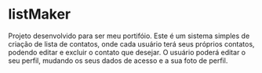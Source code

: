 # listMaker
Projeto desenvolvido para ser meu portifóio.
Este é um sistema simples de criação de lista de contatos, onde cada usuário terá seus próprios contatos, podendo editar e excluir o contato que desejar. O usuário poderá 
editar o seu perfil, mudando os seus dados de acesso e a sua foto de perfil.
